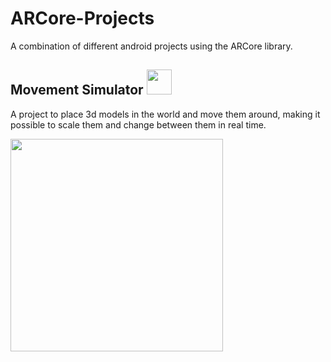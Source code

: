 # ARCore-Projects 
A combination of different android projects using the ARCore library.

## Movement Simulator <img src="https://github.com/luiscal4a/ARCore-Projects/blob/master/Movement_Simulator/app/src/main/res/mipmap-xxxhdpi/ic_launcher.png" width="40" height="40" margin="20"/> 
A project to place 3d models in the world and move them around, making it possible to scale them and change between them in real time.

<img src="https://github.com/luiscal4a/ARCore-Projects/blob/master/Assets/movement_simulator.gif" height="340"/> 
